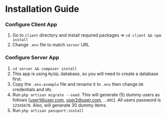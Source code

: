 # Installation Guide

### Configure Client App
1. Go to `client` directory and install required packages =>  `cd client && npm install`
2. Change `.env` file to match `server` URL


### Configure Server App
1. `cd server && composer install`
2. This app is using `MySQL` database, so you will need to create a database first.
3. Copy the `.env.example` file and rename it to `.env` then change `DB` credentials and `URL`
4. Run `php artisan migrate --seed`. This will generate (5) dummy users as follows [user1@user.com, user2@user.com, ...etc]. All users password is `12345678`. Also, will generate 30 dummy items.
5. Run `php artisan passport:install`
